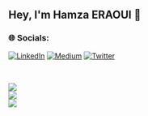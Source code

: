 ## Hey, I'm Hamza ERAOUI 👋


### 🌐 Socials:
[![LinkedIn](https://img.shields.io/badge/LinkedIn-%230077B5.svg?logo=linkedin&logoColor=white)](https://www.linkedin.com/in/hamza-eraoui) 
[![Medium](https://img.shields.io/badge/Medium-12100E?logo=medium&logoColor=white)](https://medium.com/@hamzaeraoui) 
[![Twitter](https://img.shields.io/badge/Twitter-%231DA1F2.svg?logo=Twitter&logoColor=white)](https://twitter.com/HamzaEraoui?t=vFYDM6qrbhX54nZmc9wkuA&s=09) 


<br>

![](https://github-readme-stats.vercel.app/api?username=Eraoui909&hide_border=false&include_all_commits=false&count_private=false)<br/>
![](https://github-readme-streak-stats.herokuapp.com/?user=Eraoui909&hide_border=false)<br/>
![](https://github-readme-stats.vercel.app/api/top-langs/?username=Eraoui909&hide_border=false&include_all_commits=false&count_private=false&layout=compact)

